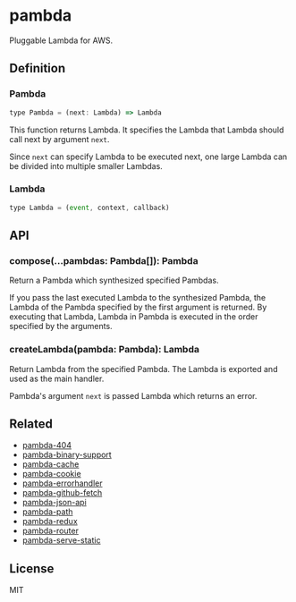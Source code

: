 # pambda

Pluggable Lambda for AWS.

## Definition

### Pambda

``` javascript
type Pambda = (next: Lambda) => Lambda
```

This function returns Lambda. It specifies the Lambda that Lambda should call next by argument `next`.

Since `next` can specify Lambda to be executed next, one large Lambda can be divided into multiple smaller Lambdas.

### Lambda

``` javascript
type Lambda = (event, context, callback)
```

## API

### compose(...pambdas: Pambda[]): Pambda

Return a Pambda which synthesized specified Pambdas.

If you pass the last executed Lambda to the synthesized Pambda, the Lambda of the Pambda specified by the first argument is returned.
By executing that Lambda, Lambda in Pambda is executed in the order specified by the arguments.

### createLambda(pambda: Pambda): Lambda

Return Lambda from the specified Pambda. The Lambda is exported and used as the main handler.

Pambda's argument `next` is passed Lambda which returns an error.

## Related

- [pambda-404](https://github.com/pambda/pambda-404)
- [pambda-binary-support](https://github.com/pambda/pambda-binary-support)
- [pambda-cache](https://github.com/pambda/pambda-cache)
- [pambda-cookie](https://github.com/pambda/pambda-cookie)
- [pambda-errorhandler](https://github.com/pambda/pambda-errorhandler)
- [pambda-github-fetch](https://github.com/pambda/pambda-github-fetch)
- [pambda-json-api](https://github.com/pambda/pambda-json-api)
- [pambda-path](https://github.com/pambda/pambda-path)
- [pambda-redux](https://github.com/pambda/pambda-redux)
- [pambda-router](https://github.com/pambda/pambda-router)
- [pambda-serve-static](https://github.com/pambda/pambda-serve-static)

## License

MIT
